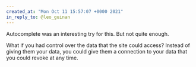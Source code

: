 ```yaml
---
created_at: "Mon Oct 11 15:57:07 +0000 2021"
in_reply_to: @leo_guinan
---
```


Autocomplete was an interesting try for this. But not quite enough.

What if you had control over the data that the site could access? Instead of giving them your data, you could give them a connection to your data that you could revoke at any time.